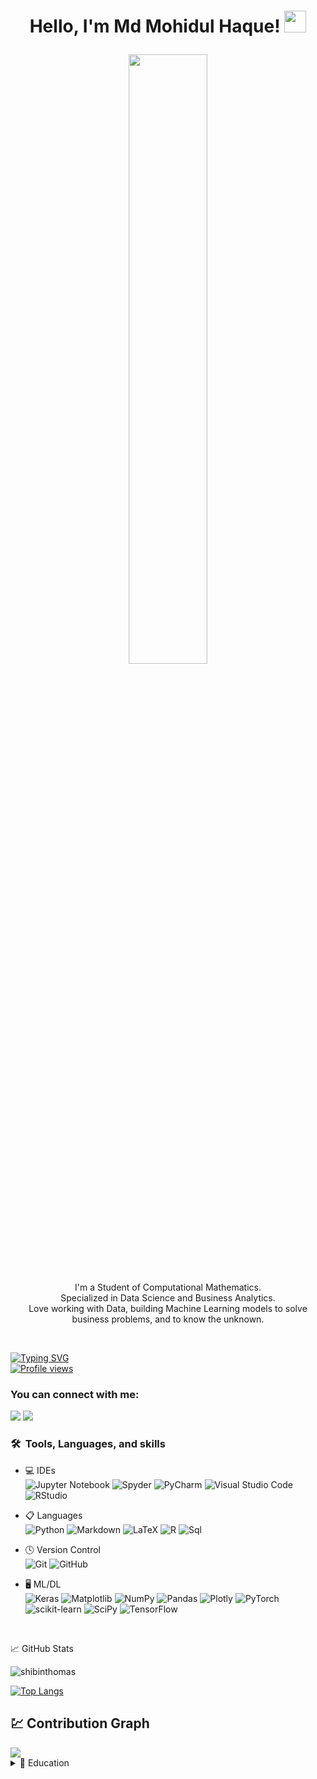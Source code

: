 <h1><p align="center">Hello, I'm Md Mohidul Haque! <a href="https://github.com/MohidulHaqueTushar"><img src="https://media.giphy.com/media/hvRJCLFzcasrR4ia7z/giphy.gif" width="35px"></h1></a></p>
<p align="center" ><img 
 src="https://user-images.githubusercontent.com/74038190/212749447-bfb7e725-6987-49d9-ae85-2015e3e7cc41.gif" width="50%"/></p>

<p align="center">I'm a Student of Computational Mathematics.<br/>Specialized in Data Science and Business Analytics.<br>Love working with Data, building Machine Learning models to solve business problems, and to know the unknown.<br></p><br/>

[![Typing SVG](https://readme-typing-svg.herokuapp.com?vCenter=true&width=750&lines=Statistical+Analysis+of+Structured+and+Unstructured+Data;Finding+Trends,+Patterns+with+EDA+and+Machine+Learning+Models;Develop+Deep+Learning+Algorithms+on+Benchmark+Models)](https://git.io/typing-svg)
<br> [![Profile views](https://komarev.com/ghpvc/?username=MohidulHaqueTushar&label=Profile%20views)](https://github.com/MohidulHaqueTushar)

### You can connect with me:

<p align = "center">
 
[<img src="https://img.shields.io/badge/linkedin-%230077B5.svg?&style=for-the-badge&logo=linkedin&logoColor=white" />](www.linkedin.com/in/md-mohidul-haque)
[<img src="https://img.shields.io/badge/gmail-%23E4405F.svg?&style=for-the-badge&logo=gmail&logoColor=white" />](mailto:haque.mdmohidul@gmail.com) 

</p>

<h3> 🛠 &nbsp;Tools, Languages, and skills</h3>

- 💻 IDEs &nbsp;<br>
  ![Jupyter Notebook](https://img.shields.io/badge/jupyter-333333?style=for-the-badge&logo=jupyter&logoColor=white)
  ![Spyder](https://img.shields.io/badge/Spyder-838485?style=for-the-badge&logo=spyder%20ide&logoColor=maroon)
  ![PyCharm](https://img.shields.io/badge/pycharm-143?style=for-the-badge&logo=pycharm&logoColor=black&color=black&labelColor=green)
  ![Visual Studio Code](https://img.shields.io/badge/Visual%20Studio%20Code-0078d7.svg?style=for-the-badge&logo=visual-studio-code&logoColor=white)
  ![RStudio](https://img.shields.io/badge/RStudio-4285F4?style=for-the-badge&logo=rstudio&logoColor=white)
  
- 📋 Languages &nbsp;<br>
  ![Python](https://img.shields.io/badge/python-3670A0?style=for-the-badge&logo=python&logoColor=ffdd54)
  ![Markdown](https://img.shields.io/badge/markdown-%23000000.svg?style=for-the-badge&logo=markdown&logoColor=white)
  ![LaTeX](https://img.shields.io/badge/latex-%23008080.svg?style=for-the-badge&logo=latex&logoColor=white)
  ![R](https://img.shields.io/badge/r-%23276DC3.svg?style=for-the-badge&logo=r&logoColor=white)
  ![Sql](https://img.shields.io/badge/-SQL-%23276DC3.svg?style=for-the-badge&logo=r&logoColor=white)

- 🕓 Version Control &nbsp;<br>
  ![Git](https://img.shields.io/badge/git-%23F05033.svg?style=for-the-badge&logo=git&logoColor=white)
  ![GitHub](https://img.shields.io/badge/github-%23121011.svg?style=for-the-badge&logo=github&logoColor=white)
  
- 🖥️ ML/DL &nbsp;<br>
  ![Keras](https://img.shields.io/badge/Keras-%23D00000.svg?style=for-the-badge&logo=Keras&logoColor=white)
  ![Matplotlib](https://img.shields.io/badge/Matplotlib-%23ffffff.svg?style=for-the-badge&logo=Matplotlib&logoColor=black)
  ![NumPy](https://img.shields.io/badge/numpy-%23013243.svg?style=for-the-badge&logo=numpy&logoColor=white)
  ![Pandas](https://img.shields.io/badge/pandas-%23150458.svg?style=for-the-badge&logo=pandas&logoColor=white)
  ![Plotly](https://img.shields.io/badge/Plotly-%233F4F75.svg?style=for-the-badge&logo=plotly&logoColor=white)
  ![PyTorch](https://img.shields.io/badge/PyTorch-%23EE4C2C.svg?style=for-the-badge&logo=PyTorch&logoColor=white)
  ![scikit-learn](https://img.shields.io/badge/scikit--learn-%23F7931E.svg?style=for-the-badge&logo=scikit-learn&logoColor=white)
  ![SciPy](https://img.shields.io/badge/SciPy-%230C55A5.svg?style=for-the-badge&logo=scipy&logoColor=%white)
  ![TensorFlow](https://img.shields.io/badge/TensorFlow-%23FF6F00.svg?style=for-the-badge&logo=TensorFlow&logoColor=white)

<br>

📈 GitHub Stats

<p> <img src="https://github-readme-stats-itsmeshibintmz.vercel.app/api?username=MohidulHaqueTushar&show_icons=true&&line_height=20&title_color=FFFFFF&icon_color=FFFFFF&text_color=FFFFFF&bg_color=0D1117" alt="shibinthomas" /> 

[![Top Langs](https://github-readme-stats.vercel.app/api/top-langs/?username=MohidulHaqueTushar&layout=compact&theme=dark&title_color=FFFFFF&icon_color=FFFFFF&text_color=FFFFFF&bg_color=0D1117)](https://github.com/MohidulHaqueTushar/github-readme-stats)

##  💹 Contribution Graph

<a href="https://github.com/MohidulHaqueTushar">
    <img src="https://github-readme-streak-stats.herokuapp.com/?user=MohidulHaqueTushar"/>
  </a>

<details>
  <summary>📃 Education</summary>
   

- 📖 **Master in Advanced and Computational Mathematics**\
📆 2019 - present\
📍 **Chemnitz University of Technology** - Chemnitz, Germany

- 📖 **Bachelor in Applied Mathematics**\
📆 2014 - 2018\
📍 **Noakhali Science and Technology University** - Noakhali, Bangladesh



</details>
